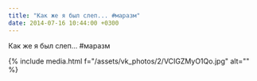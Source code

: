 ```yaml
---
title: "Как же я был слеп... #маразм"
date: 2014-07-16 10:44:00 +0300
---
```


Как же я был слеп... #маразм

{% include media.html f="/assets/vk_photos/2/VCIGZMyO1Qo.jpg" alt="" %}
